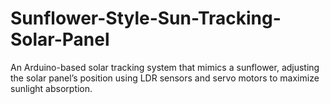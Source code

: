 # Sunflower-Style-Sun-Tracking-Solar-Panel
An Arduino-based solar tracking system that mimics a sunflower, adjusting the solar panel’s position using LDR sensors and servo motors to maximize sunlight absorption.
